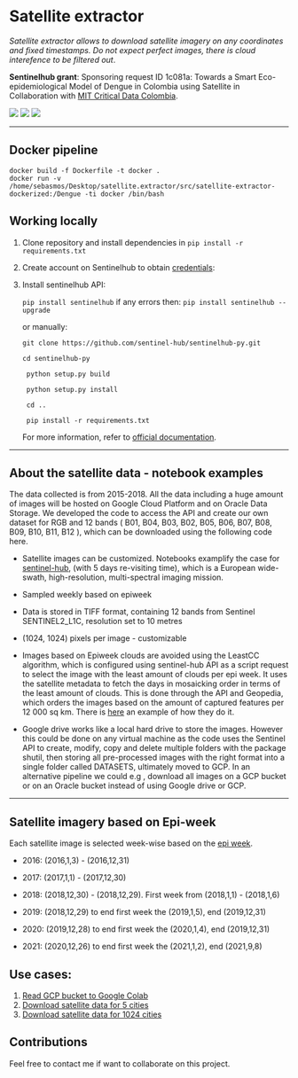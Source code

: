 # Satellite extractor

*Satellite extractor allows to download satellite imagery on any coordinates and fixed timestamps. Do not expect perfect images, there is cloud interefence to be filtered out*.

**Sentinelhub grant**: Sponsoring request ID 1c081a: Towards a Smart Eco-epidemiological Model of Dengue in Colombia using Satellite in Collaboration with [MIT Critical Data Colombia](https://github.com/MITCriticalData-Colombia). 
<p align="left">
    <a href="https://www.python.org/">
      <img src="https://img.shields.io/badge/Python-3.8-ff69b4.svg" /></a>
    <a href= "https://pytorch.org/">
      <img src="https://img.shields.io/badge/PyTorch-1.8-2BAF2B.svg" /></a>
    <a href= "https://github.com/sebasmos/vector-borne-satellite-predictor/blob/main/LICENCE">
      <img src="https://img.shields.io/badge/License-MIT-blue.svg" /></a>
</p>
<hr/>

## Docker pipeline

```
docker build -f Dockerfile -t docker .
docker run -v /home/sebasmos/Desktop/satellite.extractor/src/satellite-extractor-dockerized:/Dengue -ti docker /bin/bash

```


## Working locally

1. Clone repository and install dependencies in `pip install -r requirements.txt`

2. Create account on Sentinelhub to obtain [credentials](https://apps.sentinel-hub.com/dashboard/#/): 

3. Install sentinelhub API: 

    `pip install sentinelhub` if any errors then: `pip install sentinelhub --upgrade`

    or manually:

    `git clone https://github.com/sentinel-hub/sentinelhub-py.git`

    `cd sentinelhub-py`

    ` python setup.py build`

    ` python setup.py install`

    ` cd ..`

    ` pip install -r requirements.txt`

    For more information, refer to [official documentation](https://sentinelhub-py.readthedocs.io/en/latest/install.html).

<hr>

## About the satellite data - notebook examples

The data collected is from 2015-2018.
All the data including a huge amount of images will be hosted on Google Cloud Platform and
on Oracle Data Storage. We developed the code to access the API and create our own dataset
for RGB and 12 bands ( B01, B04, B03, B02, B05, B06, B07, B08, B09, B10, B11, B12 ), which
can be downloaded using the following code here.

* Satellite images can be customized. Notebooks examplify the case for [sentinel-hub](https://docs.sentinel-hub.com/api/latest/data/sentinel-2-l1c/), (with 5 days re-visiting time), which is a European wide-swath,
high-resolution, multi-spectral imaging mission.

* Sampled weekly based on epiweek

* Data is stored in TIFF format, containing 12 bands from Sentinel SENTINEL2_L1C, resolution
set to 10 metres

* (1024, 1024) pixels per image - customizable


* Images based on Epiweek clouds are avoided using the LeastCC algorithm, which is
configured using sentinel-hub API as a script request to select the image with the least
amount of clouds per epi week. It uses the satellite metadata to fetch the days in mosaicking
order in terms of the least amount of clouds. This is done through the API and Geopedia,
which orders the images based on the amount of captured features per 12 000 sq km. There
is [here](https://github.com/sentinel-hub/sentinelhub-py/blob/23f267db476d26ddf76a2076a4f9a1d81bd9e31d/tests/test_ogc.py) an example of how they do it.

* Google drive works like a local hard drive to store the images. However this could be done
on any virtual machine as the code uses the Sentinel API to create, modify, copy and delete
multiple folders with the package shutil, then storing all pre-processed
images with the right format into a single folder called DATASETS, ultimately moved to GCP. In
an alternative pipeline we could e.g , download all images on a GCP bucket or on an Oracle
bucket instead of using Google drive or GCP.

<hr>


## Satellite imagery based on Epi-week  

Each satellite image is selected week-wise based on the [epi week](https://www.cmmcp.org/mosquito-surveillance-data/pages/epi-week-calendars-2008-2021).

* 2016: (2016,1,3) - (2016,12,31)

* 2017: (2017,1,1) - (2017,12,30) 

* 2018: (2018,12,30) - (2018,12,29). First week from (2018,1,1) - (2018,1,6)

* 2019: (2018,12,29) to end first week the (2019,1,5), end (2019,12,31)

* 2020: (2019,12,28) to end first week the  (2020,1,4), end (2019,12,31)

* 2021: (2020,12,26) to end first week the  (2021,1,2), end (2021,9,8)

## Use cases:

1. [Read GCP bucket to Google Colab](https://github.com/sebasmos/satellite.extractor/blob/main/notebooks/Reading_GCP_from_Colab.ipynb)
2. [Download satellite data for 5 cities](https://github.com/sebasmos/satellite.extractor/blob/main/notebooks/downloader_sentinel_5_cities.ipynb)
3. [Download satellite data for 1024 cities](https://github.com/sebasmos/satellite.extractor/blob/main/notebooks/downloader_sentinel_all_cities.ipynb)

## Contributions

Feel free to contact me if want to collaborate on this project.
